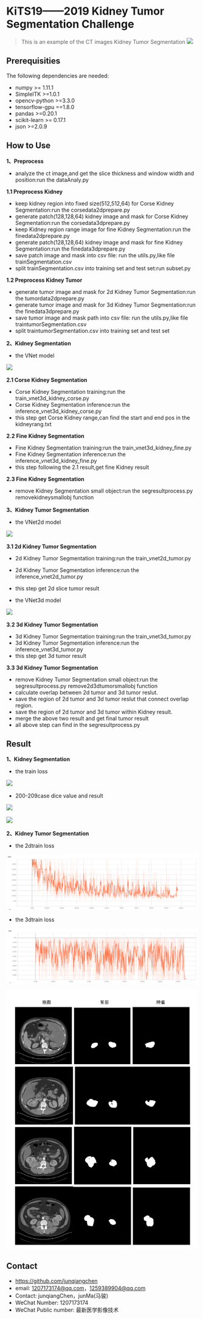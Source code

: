 # KiTS19——2019 Kidney Tumor Segmentation Challenge
> This is an example of the CT images Kidney Tumor Segmentation
![](KiTS19_header.png)

## Prerequisities
The following dependencies are needed:
- numpy >= 1.11.1
- SimpleITK >=1.0.1
- opencv-python >=3.3.0
- tensorflow-gpu ==1.8.0
- pandas >=0.20.1
- scikit-learn >= 0.17.1
- json >=2.0.9

## How to Use

**1、Preprocess**

* analyze the ct image,and get the slice thickness and window width and position:run the dataAnaly.py

**1.1 Preprocess Kidney**

* keep kidney region into fixed size(512,512,64) for Corse Kidney Segmentation:run the corsedata2dprepare.py
* generate patch(128,128,64) kidney image and mask for Corse Kidney Segmentation:run the corsedata3dprepare.py
* keep Kidney region range image for fine Kidney Segmentation:run the finedata2dprepare.py
* generate patch(128,128,64) kidney image and mask for fine Kidney Segmentation:run the finedata3dprepare.py
* save patch image and mask into csv file: run the utils.py,like file trainSegmentation.csv
* split trainSegmentation.csv into training set and test set:run subset.py

**1.2 Preprocess Kidney Tumor**

* generate tumor image and mask for 2d Kidney Tumor Segmentation:run the tumordata2dprepare.py
* generate tumor image and mask for 3d Kidney Tumor Segmentation:run the finedata3dprepare.py
* save tumor image and mask path into csv file: run the utils.py,like file traintumorSegmentation.csv
* split traintumorSegmentation.csv into training set and test set

**2、Kidney Segmentation**
* the VNet model

![](3dVNet.png) 

**2.1 Corse Kidney Segmentation**
* Corse Kidney Segmentation training:run the train_vnet3d_kidney_corse.py
* Corse Kidney Segmentation inference:run the inference_vnet3d_kidney_corse.py
* this step get Corse Kidney range,can find the start and end pos in the kidneyrang.txt

**2.2 Fine Kidney Segmentation**
* Fine Kidney Segmentation training:run the train_vnet3d_kidney_fine.py
* Fine Kidney Segmentation inference:run the inference_vnet3d_kidney_fine.py
* this step following the 2.1 result,get fine Kidney result

**2.3 Fine Kidney Segmentation**
* remove Kidney Segmentation small object:run the segresultprocess.py removekidneysmallobj function

**3、Kidney Tumor Segmentation**
* the VNet2d model

![](3dVNet.png) 

**3.1 2d Kidney Tumor Segmentation**
* 2d Kidney Tumor Segmentation training:run the train_vnet2d_tumor.py
* 2d Kidney Tumor Segmentation inference:run the inference_vnet2d_tumor.py
* this step get 2d slice tumor result

* the VNet3d model

![](3dVNet.png) 

**3.2 3d Kidney Tumor Segmentation**
* 3d Kidney Tumor Segmentation training:run the train_vnet3d_tumor.py
* 3d Kidney Tumor Segmentation inference:run the inference_vnet3d_tumor.py
* this step get 3d tumor result

**3.3 3d Kidney Tumor Segmentation**
* remove Kidney Tumor Segmentation small object:run the segresultprocess.py remove2d3dtumorsmallobj function
* calculate overlap between 2d tumor and 3d tumor reslut.
* save the region of 2d tumor and 3d tumor reslut that connect overlap region.
* save the region of 2d tumor and 3d tumor within Kidney result.
* merge the above two result and get final tumor result
* all above step can find in the segresultprocess.py

## Result
**1、Kidney Segmentation**
* the train loss

![](kidneyloss.png)

* 200-209case dice value and result

![](dicevalue.PNG)

![](kidneresult.png)

**2、Kidney Tumor Segmentation**
* the 2dtrain loss

![](tumor2dloss.png)

* the 3dtrain loss

![](tumor3dloss.png)

![](tumorresult.png)

## Contact
* https://github.com/junqiangchen
* email: 1207173174@qq.com，1259389904@qq.com
* Contact: junqiangChen，junMa(马骏)
* WeChat Number: 1207173174
* WeChat Public number: 最新医学影像技术
